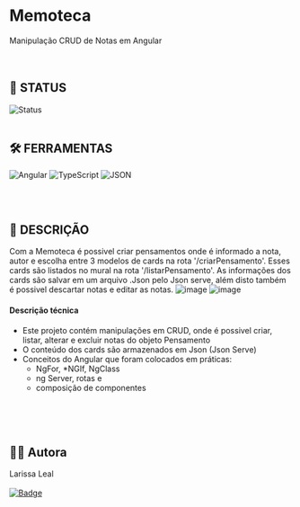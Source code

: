 # Memoteca
Manipulação CRUD de Notas em Angular
<br><br><br>
## 🔋 STATUS 
![Status](https://img.shields.io/badge/Status-Finalizado-brightgreen)
<br><br>


## 🛠️ FERRAMENTAS 
![Angular](https://img.shields.io/badge/Angular-%F0%9F%85%B0-red)
![TypeScript](https://img.shields.io/badge/TypeScript-TS-blue)
![JSON](https://img.shields.io/badge/JSON-%F0%9F%96%A5-orange)

<br><br>
## 📝 DESCRIÇÃO
Com a Memoteca é possivel criar pensamentos onde é informado a nota, autor e escolha entre 3 modelos de cards na rota '/criarPensamento'. 
Esses cards são listados no mural na rota '/listarPensamento'. As informações dos cards são salvar em um arquivo .Json pelo Json serve, além disto
também é possivel descartar notas e editar as notas. 
![image](https://github.com/LariLealDias/Memoteca/assets/108475403/8c61911a-4ce0-4df5-876c-ca063d32b981)
![image](https://github.com/LariLealDias/Memoteca/assets/108475403/f471d759-1968-4f48-960a-5b8f2657108a)
<br>
#### Descrição técnica
- Este projeto contém manipulações em CRUD, onde é possivel criar, listar, alterar e excluir notas do objeto Pensamento
- O conteúdo dos cards são armazenados em Json (Json Serve)
- Conceitos do Angular que foram colocados em práticas: 
  -  NgFor, *NGIf, NgClass
  -  ng Server, rotas e
  - composição de componentes 

<br><br><br>
## 👩‍💻 Autora
Larissa Leal 
<br><br>
[![Badge](https://img.shields.io/badge/LinkedIn-0077B5?style=for-the-badge&logo=linkedin&logoColor=white)](https://www.linkedin.com/in/larissa-leal-dias-408455157/)



